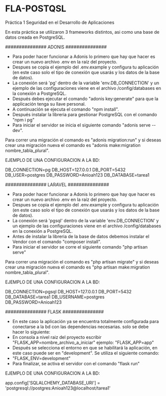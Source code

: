 # FLA-POSTQSL
Práctica 1 Seguridad en el Desarrollo de Aplicaciones

En esta práctica se utilizaron 3 frameworks distintos, asi como una base de datos creada en PostgreSQL.

############### ADONIS ###############

- Para poder hacer funcionar a Adonis lo primero que hay que hacer es crear un nuevo archivo .env en la raíz del proyecto.
- Despues se copia el ejemplo del .env.example y configura tu aplicación (en este caso solo el tipo de conexión que usarás y los datos de la base de datos).
- La conexión será 'pg' dentro de la variable 'env.DB_CONNECTION' y un ejemplo de las configuraciones viene en el archivo /config/databases en la conexión a PostgreSQL.
- Después debes ejecutar el comando "adonis key:generate" para que la applicación tenga su llave personal.
- A continuación se ejecuta el comando "npm install".
- Después instalar la libreria para gestionar PostgreSQL con el comando "npm i pg"
- Para iniciar el servidor se inicia el siguiente comando "adonis serve --dev".

 Para correr una migración el comando es "adonis migration:run" y si deseas crear una migración nueva el comando es "adonis make:migration nombre_tabla_plural".
 
 
EJEMPLO DE UNA CONFIGURACION A LA BD:

DB_CONNECTION=pg
DB_HOST=127.0.0.1
DB_PORT=5432
DB_USER=postgres
DB_PASSWORD=Anioah123
DB_DATABASE=tarea1
 
 ############### LARAVEL ###############
 
- Para poder hacer funcionar a Adonis lo primero que hay que hacer es crear un nuevo archivo .env en la raíz del proyecto.
- Despues se copia el ejemplo del .env.example y configura tu aplicación (en este caso solo el tipo de conexión que usarás y los datos de la base de datos).
- La conexión será 'pgsql' dentro de la variable 'env.DB_CONNECTION' y un ejemplo de las configuraciones viene en el archivo /config/databases en la conexión a PostgreSQL.
- Antes de instalar la libreria de la base de datos debemos instalar el Vendor con el comando "composer install".
- Para iniciar el servidor se corre el siguiente comando "php artisan serve"

 Para correr una migración el comando es "php artisan migrate" y si deseas crear una migración nueva el comando es "php artisan make:migration nombre_tabla_plural".
 
 
EJEMPLO DE UNA CONFIGURACION A LA BD:

DB_CONNECTION=pgsql
DB_HOST=127.0.0.1
DB_PORT=5432
DB_DATABASE=tarea1
DB_USERNAME=postgres
DB_PASSWORD=Anioah123
 
 ############### FLASK ###############
 
 - En este caso la aplicación ya se encuentra totalmente configurada para conectarse a la bd con las dependencias necesarias. solo se debe hacer lo siguiente:
 - En consola a nivel raiz del proyecto escribir "FLASK_APP=nombre_archivo_a_iniciar" ejemplo: "FLASK_APP=app"
 - Después se selecciona el entorno en que se habilitará la aplicación, en este caso puede ser en "development". Se utiliza el siguiente comando:
 - "FLASK_ENV=development"
 - Para finalizar, se activa el servidor con el comando "flask run"

EJEMPLO DE UNA CONFIGURACION A LA BD:

app.config['SQLALCHEMY_DATABASE_URI'] = 'postgresql://postgres:Anioah123@localhost/tarea1'
